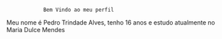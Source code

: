                 Bem Vindo ao meu perfil 

Meu nome é Pedro Trindade Alves, tenho 16 anos e estudo atualmente no Maria Dulce Mendes



